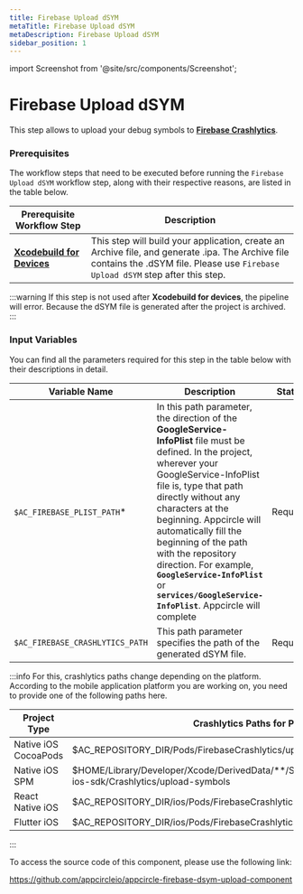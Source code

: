 ```yaml
---
title: Firebase Upload dSYM 
metaTitle: Firebase Upload dSYM
metaDescription: Firebase Upload dSYM
sidebar_position: 1
---
```


import Screenshot from '@site/src/components/Screenshot';

# Firebase Upload dSYM

This step allows to upload your debug symbols to [**Firebase Crashlytics**](https://firebase.google.com/docs/crashlytics/get-deobfuscated-reports?hl=tr&platform=ios). 

### Prerequisites

The workflow steps that need to be executed before running the `Firebase Upload dSYM` workflow step, along with their respective reasons, are listed in the table below.

| Prerequisite Workflow Step                      | Description                                     |
|-------------------------------------------------|-------------------------------------------------|
| [**Xcodebuild for Devices**](https://docs.appcircle.io/workflows/ios-specific-workflow-steps/#xcodebuild-for-devices-archive--export) | This step will build your application, create an Archive file, and generate .ipa. The Archive file contains the .dSYM file. Please use `Firebase Upload dSYM` step after this step. |

<Screenshot url='https://cdn.appcircle.io/docs/assets/BE2581-dsym_step_order.png' />

:::warning
If this step is not used after **Xcodebuild for devices**, the pipeline will error. Because the dSYM file is generated after the project is archived. 
:::

### Input Variables

You can find all the parameters required for this step in the table below with their descriptions in detail.

<Screenshot url='https://cdn.appcircle.io/docs/assets/BE2581-dsymInput.png' />

| Variable Name                            | Description                         | Status           |
|-------------------------------|------------------------------------------------|------------------|
| `$AC_FIREBASE_PLIST_PATH`*         | In this path parameter, the direction of the **GoogleService-InfoPlist** file must be defined. In the project, wherever your GoogleService-InfoPlist file is, type that path directly without any characters at the beginning. Appcircle will automatically fill the beginning of the path with the repository direction. For example, **`GoogleService-InfoPlist`** or **`services/GoogleService-InfoPlist`**. Appcircle will complete  | Required |
| `$AC_FIREBASE_CRASHLYTICS_PATH`               | This path parameter specifies the path of the generated dSYM file.  | Required |

:::info
For this, crashlytics paths change depending on the platform. According to the mobile application platform you are working on, you need to provide one of the following paths here.

|Project Type|Crashlytics Paths for Platforms|
|------------|----|
|Native iOS CocoaPods|$AC_REPOSITORY_DIR/Pods/FirebaseCrashlytics/upload-symbols|
|Native iOS SPM|$HOME/Library/Developer/Xcode/DerivedData/**/SourcePackages/checkouts/firebase-ios-sdk/Crashlytics/upload-symbols|
|React Native iOS|$AC_REPOSITORY_DIR/ios/Pods/FirebaseCrashlytics/upload-symbols|
|Flutter iOS|$AC_REPOSITORY_DIR/ios/Pods/FirebaseCrashlytics/upload-symbols|
:::

To access the source code of this component, please use the following link:

https://github.com/appcircleio/appcircle-firebase-dsym-upload-component